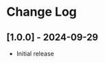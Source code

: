# Change Log

## [1.0.0] - 2024-09-29

- Initial release



[Unreleased]: https://github.com/python-poetry/poetry-plugin-shell/compare/1.0.0...main
[0.1.0]: https://github.com/python-poetry/poetry-plugin-shell/releases/tag/1.0.0

